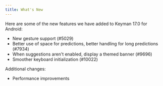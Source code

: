 ```yaml
---
title: What's New
---
```

Here are some of the new features we have added to Keyman 17.0 for Android:

* New gesture support (#5029)
* Better use of space for predictions, better handling for long predictions (#7934)
* When suggestions aren't enabled, display a themed banner (#9696)
* Smoother keyboard initialization (#10022)

Additional changes:

* Performance improvements
